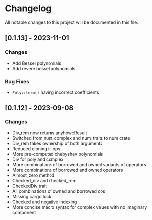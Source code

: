 # Changelog

All notable changes to this project will be documented in this file.

## [0.1.13] - 2023-11-01

### Changes
- Add Bessel polynomials
- Add revere bessel polynomials

### Bug Fixes
- `Poly::term()` having incorrect coefficients

## [0.1.12] - 2023-09-08

### Changes

- Div_rem now returns anyhow::Result
- Switched from num_complex and num_traits to num crate
- Div_rem takes ownership of both arguments
- Reduced cloning in ops
- More pre-computed chebyshev polynomials
- Div for poly and complex
- More combinations of borrowed and owned variants of operators
- More combinations of borrowed and owned operators
- Almost_zero method
- Checked_div and checked_rem
- CheckedDiv trait
- All combinations of owned and borrowed ops
- Missing cargo.lock
- Checked and negative indexing
- More concise macro syntax for complex values with no imaginary component

<!-- generated by git-cliff -->
